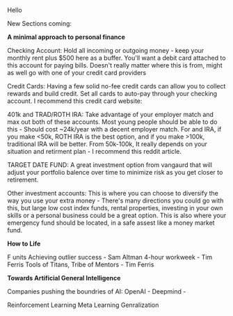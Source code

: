 Hello

New Sections coming:

**A minimal approach to personal finance**

Checking Account: Hold all incoming or outgoing money - keep your monthly rent plus $500 here as a buffer. You'll want a debit card attached to this account for paying bills. Doesn't really matter where this is from, might as well go with one of your credit card providers

Credit Cards: Having a few solid no-fee credit cards can allow you to collect rewards and build credit. Set all cards to auto-pay through your checking account. I recommend this credit card website:

401k and TRAD/ROTH IRA: Take advantage of your employer match and max out both of these accounts. Most young people should be able to do this - Should cost ~24k/year with a decent employer match. For and IRA, if you make <50k, ROTH IRA is the best option, and if you make >100k, traditional IRA will be better. From 50k-100k, It really depends on your situation and retirment plan - I recommend this reddit article.

TARGET DATE FUND: A great investment option from vangaurd that will adjust your portfolio balence over time to minimize risk as you get closer to retirement.

Other investment accounts: This is where you can choose to diversify the way you use your extra money - There's many directions you could go with this, but large low cost index funds, rental properties, investing in your own skills or a personal business could be a great option. This is also where your emergency fund should be located, in a safe assest like a money market fund.

**How to Life**

F units
Achieving outlier success - Sam Altman
4-hour workweek - Tim Ferris
Tools of Titans, Tribe of Mentors - Tim Ferris


**Towards Artificial General Intelligence**

Companies pushing the boundries of AI:
OpenAI - 
Deepmind - 

Reinforcement Learning
Meta Learning
Genralization
